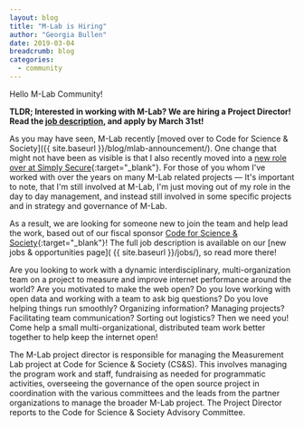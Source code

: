 ```yaml
---
layout: blog
title: "M-Lab is Hiring"
author: "Georgia Bullen"
date: 2019-03-04
breadcrumb: blog
categories:
  - community
---
```


Hello M-Lab Community!

**TLDR; Interested in working with M-Lab? We are hiring a Project Director! Read the [job description](/jobs/project-director/), and apply by March 31st!**

As you may have seen, M-Lab recently [moved over to Code for Science & Society]({{ site.baseurl }}/blog/mlab-announcement/). One change that might not have been as visible is that I also recently moved into a [new role over at Simply Secure](https://simplysecure.org/blog/hello-georgia){:target="_blank"}. For those of you whom I've worked with over the years on many M-Lab related projects — It's important to note, that I'm still involved at M-Lab, I'm just moving out of my role in the day to day management, and instead still involved in some specific projects and in strategy and governance of M-Lab.

As a result, we are looking for someone new to join the team and help lead the work, based out of our fiscal sponsor [Code for Science & Society](https://codeforscience.org){:target="_blank"}! The full job description is available on our [new jobs & opportunities page]( {{ site.baseurl }}/jobs/), so read more there!

Are you looking to work with a dynamic interdisciplinary, multi-organization team on a project to measure and improve internet performance around the world? Are you motivated to make the web open? Do you love working with open data and working with a team to ask big questions? Do you love helping things run smoothly? Organizing information? Managing projects? Facilitating team communication? Sorting out logistics? Then we need you! Come help a small multi-organizational, distributed team work better together to help keep the internet open!

The M-Lab project director is responsible for managing the Measurement Lab project at Code for Science & Society (CS&S). This involves managing the program work and staff, fundraising as needed for programmatic activities, overseeing the governance of the open source project in coordination with the various committees and the leads from the partner organizations to manage the broader M-Lab project. The Project Director reports to the Code for Science & Society Advisory Committee.
